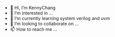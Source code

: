 - 👋 Hi, I’m KennyChang
- 👀 I’m interested in ...
- 🌱 I’m currently learning system verilog and uvm
- 💞️ I’m looking to collaborate on ...
- 📫 How to reach me ...

<!---
ch09830249/ch09830249 is a ✨ special ✨ repository because its `README.md` (this file) appears on your GitHub profile.
You can click the Preview link to take a look at your changes.
--->
